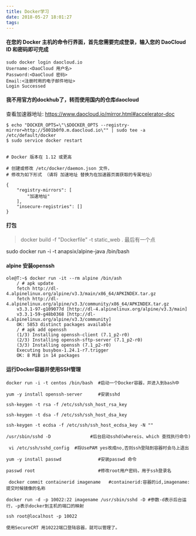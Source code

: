 ```yaml
---
title: Docker学习
date: 2018-05-27 18:01:27
tags:
---
```


#### 在您的 Docker 主机的命令行界面，首先您需要完成登录，输入您的 DaoCloud ID 和密码即可完成
```
sudo docker login daocloud.io
Username:<DaoCloud 用户名>
Password:<DaoCloud 密码>
Email:<注册时用的电子邮件地址>
Login Successed
```

#### 我不用官方的dockhub了，转而使用国内的仓库daocloud
查看加速器地址: https://www.daocloud.io/mirror.html#accelerator-doc
```
$ echo "DOCKER_OPTS=\"\$DOCKER_OPTS --registry-mirror=http://5001b0f0.m.daocloud.io\"" | sudo tee -a /etc/default/docker
$ sudo service docker restart


# Docker 版本在 1.12 或更高

# 创建或修改 /etc/docker/daemon.json 文件，
# 修改为如下形式 （请将 加速地址 替换为在加速器页面获取的专属地址）

{
    "registry-mirrors": [
        "加速地址"
    ],
    "insecure-registries": []
}
```




#### 打包
>docker build -f "Dockerfile"  -t static_web . 最后有一个点


sudo docker run -i -t anapsix/alpine-java /bin/bash

#### alpine 安装openssh
```
ole@T:~$ docker run -it --rm alpine /bin/ash
    / # apk update
    fetch http://dl-4.alpinelinux.org/alpine/v3.3/main/x86_64/APKINDEX.tar.gz
    fetch http://dl-4.alpinelinux.org/alpine/v3.3/community/x86_64/APKINDEX.tar.gz
    v3.3.1-97-g109077d [http://dl-4.alpinelinux.org/alpine/v3.3/main]
    v3.3.1-59-g48b0368 [http://dl-4.alpinelinux.org/alpine/v3.3/community]
    OK: 5853 distinct packages available
    / # apk add openssh
    (1/3) Installing openssh-client (7.1_p2-r0)
    (2/3) Installing openssh-sftp-server (7.1_p2-r0)
    (3/3) Installing openssh (7.1_p2-r0)
    Executing busybox-1.24.1-r7.trigger
    OK: 8 MiB in 14 packages
```


#### 运行Docker容器并使用SSH管理

```
docker run -i -t centos /bin/bash  #启动一个Docker容器，并进入到bash中

yum -y install openssh-server      #安装sshd

ssh-keygen -t rsa -f /etc/ssh/ssh_host_rsa_key

ssh-keygen -t dsa -f /etc/ssh/ssh_host_dsa_key 

ssh-keygen -t ecdsa -f /etc/ssh/ssh_host_ecdsa_key -N ""

/usr/sbin/sshd -D               #后台启动sshd(whereis、which 查找执行命令)

 vi /etc/ssh/sshd_config  #将UsePAM yes改成no,否则ssh登陆到容器时会马上退出

yum -y install passwd              #安装passwd 命令

passwd root                        #修改root用户密码，用于ssh登录名

 docker commit containerid imagename   #containerid:容器的id,imagename:提交时候镜像的名称

docker run -d -p 10022:22 imagename /usr/sbin/sshd -D #参数-d表示后台运行，-p表示docker到主机的端口的映射

ssh root@localhost -p 10022

使用SecureCRT 用10222端口登陆容器，就可以管理了。
```